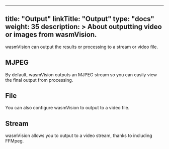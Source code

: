 
---
title: "Output"
linkTitle: "Output"
type: "docs"
weight: 35
description: >
  About outputting video or images from wasmVision.
---

wasmVision can output the results or processing to a stream or video file.

## MJPEG

By default, wasmVision outputs an MJPEG stream so you can easily view the final output from processing.

## File

You can also configure wasmVision to output to a video file.

## Stream

wasmVision allows you to output to a video stream, thanks to including FFMpeg.

